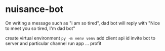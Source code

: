 # nuisance-bot

On writing a message such as "i am so tired", dad bot will reply with "Nice to meet you so tired, I'm dad bot"

create virtual environment `py -m venv venv`
add client api id
invite bot to server and particular channel
run app
...
profit
